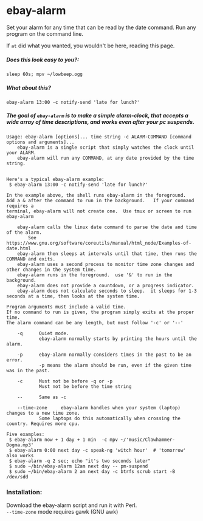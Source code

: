 # ebay-alarm
Set your alarm for any time that can be read by the date command.   Run any program on the command line. 

If `at` did what you wanted, you wouldn't be here, reading this page.    
##### Does this look easy to you?: 
`sleep 60s; mpv ~/lowbeep.ogg`    
##### What about this? 
`ebay-alarm 13:00 -c notify-send 'late for lunch?'`

##### The goal of `ebay-alarm` is to make a simple alarm-clock, that accepts a wide array of time descriptions, and works even after your pc suspends.

    Usage: ebay-alarm [options]... time string -c ALARM-COMMAND [command options and arguments]... 
    	ebay-alarm is a single script that simply watches the clock until your ALARM.
    	ebay-alarm will run any COMMAND, at any date provided by the time string.
    
    
    Here's a typical ebay-alarm example:
     $ ebay-alarm 13:00 -c notify-send 'late for lunch?'
    
    In the example above, the shell runs ebay-alarm in the foreground.
    Add a & after the command to run in the background.   If your command requires a
    terminal, ebay-alarm will not create one.  Use tmux or screen to run ebay-alarm 
    
    	ebay-alarm calls the linux date command to parse the date and time of the alarm.
    		See https://www.gnu.org/software/coreutils/manual/html_node/Examples-of-date.html
    	ebay-alarm then sleeps at intervals until that time, then runs the COMMAND and exits.
    	ebay-alarm uses a second process to monitor time zone changes and other changes in the system time.
    	ebay-alarm runs in the foreground.  use '&' to run in the background.
    	ebay-alarm does not provide a countdown, or a progress indicator.
    	ebay-alarm does not calculate seconds to sleep.  it sleeps for 1-3 seconds at a time, then looks at the system time.
    
    Program arguments must include a valid time. 
    If no command to run is given, the program simply exits at the proper time.
    The alarm command can be any length, but must follow '-c' or '--' 
    
    	-q		Quiet mode. 
    			ebay-alarm normally starts by printing the hours until the alarm.
    
    	-p 		ebay-alarm normally considers times in the past to be an error.
    			-p means the alarm should be run, even if the given time was in the past.
    
    	-c		Must not be before -q or -p 
    			Must not be before the time string
    	
    	--		Same as -c 
    
    	--time-zone 	ebay-alarm handles when your system (laptop) changes to a new time zone. 
    			Some laptops do this automatically when crossing the country. Requires more cpu.  
    
    Five examples: 
     $ ebay-alarm now + 1 day + 1 min  -c mpv ~/'music/Clawhammer-Dogma.mp3'
     $ ebay-alarm 0:00 next day -c speak-ng 'witch hour'  # 'tomorrow' also works 
     $ ebay-alarm -q 2 sec; echo "it's two seconds later"
     $ sudo ~/bin/ebay-alarm 12am next day -- pm-suspend
     $ sudo ~/bin/ebay-alarm 2 am next day -c btrfs scrub start -B /dev/sdd
    
### Installation:
Download the ebay-alarm script and run it with Perl.    
`--time-zone` mode requires gawk (GNU awk) 
